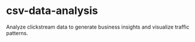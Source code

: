 # csv-data-analysis
Analyze clickstream data to generate business insights and visualize traffic patterns.
